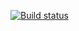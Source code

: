 [![Build status](https://ci.appveyor.com/api/projects/status/f0xhq5nv7u9lw90a?svg=true)](https://ci.appveyor.com/project/ulyana190909/task-3-automated-testing)